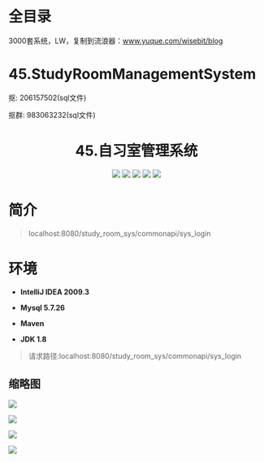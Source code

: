 # 全目录

3000套系统，LW，复制到流浪器：www.yuque.com/wisebit/blog
# 45.StudyRoomManagementSystem

<p>抠: 206157502(sql文件)</p>
<p>抠群: 983063232(sql文件)</p>

<p><h1 align="center">45.自习室管理系统</h1></p>

<p align="center">
	<img src="https://img.shields.io/badge/jdk-1.8-orange.svg"/>
    <img src="https://img.shields.io/badge/spring-5.x-lightgrey.svg"/>
    <img src="https://img.shields.io/badge/springmvc-3.x-blue.svg"/>
    <img src="https://img.shields.io/badge/mybatis-3.x-blue.svg"/>
    <img src="https://img.shields.io/badge/springboot-2.x-blue.svg"/>
</p>

# 简介
> localhost:8080/study_room_sys/commonapi/sys_login
# 环境

- <b>IntelliJ IDEA 2009.3</b>

- <b>Mysql 5.7.26</b>

- <b>Maven</b>

- <b>JDK 1.8</b>

> 请求路径:localhost:8080/study_room_sys/commonapi/sys_login

## 缩略图

![](https://bitwise.oss-cn-heyuan.aliyuncs.com/2024/9/10/52e5933b-5153-4613-8562-cc8791bb4be3.png)

![](https://bitwise.oss-cn-heyuan.aliyuncs.com/2024/9/10/aec7eddd-4945-4be9-99ae-8e186b805eb5.png)

![](https://bitwise.oss-cn-heyuan.aliyuncs.com/2024/9/10/bcb04776-f0fa-42aa-8d12-9f0f7c89ae49.png)

![](https://bitwise.oss-cn-heyuan.aliyuncs.com/2024/9/10/3caba507-4402-474e-80fc-9f0316d7f8a9.png)

